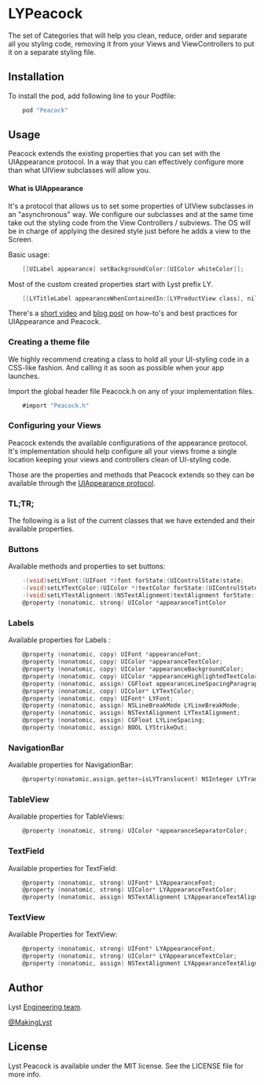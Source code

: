 # LYPeacock

The set of Categories that will help you clean, reduce, order and separate all you styling code, removing it from your Views and ViewControllers to put it on a separate styling file.

## Installation
To install the pod, add following line to your Podfile:

```objectivec
    pod "Peacock"
```

## Usage
Peacock extends the existing properties that you can set with the UIAppearance protocol. In a way that you can effectively configure more than what UIView subclasses will allow you.

#### What is UIAppearance
It's a protocol that allows us to set some properties of UIView subclasses in an "asynchronous" way.
We configure our subclasses and at the same time take out the styling code from the View Controllers / subviews. The OS will be in charge of applying the desired style just before he adds a view to the Screen.

Basic usage:

```objectivec
	[[UILabel appearance] setBackgroundColor:[UIColor whiteColor]];
```

Most of the custom created properties start with Lyst prefix LY.

```objectivec
    [[LYTitleLabel appearanceWhenContainedIn:[LYProductView class], nil] setLYFont:TitleFont];
```

There's a [short video](https://vimeo.com/115883292)  and [blog post](http://developers.lyst.com/2015/05/04/how-we-do-ui-style-at-lyst/) on how-to's and best practices for UIAppearance and Peacock.

### Creating a theme file
We highly recommend creating a class to hold all your UI-styling code in a CSS-like fashion. And calling it as soon as possible when your app launches.

Import the global header file Peacock.h on any of your implementation files.

```objectivec
	#import "Peacock.h"
```

### Configuring your Views
Peacock extends the available configurations of the appearance protocol. It's implementation should help configure all your views frome a single location keeping your views and controllers clean of UI-styling code.

Those are the properties and methods that Peacock extends so they can be available through the [UIAppearance protocol](https://developer.apple.com/library/prerelease/ios/documentation/UIKit/Reference/UIAppearance_Protocol/index.html).

### TL;TR;
The following is a list of the current classes that we have extended and their available properties.

### Buttons
Available methods and properties to set buttons:

```objectivec
	-(void)setLYFont:(UIFont *)font forState:(UIControlState)state;
	-(void)setLYTextColor:(UIColor *)textColor forState:(UIControlState)state;
	-(void)setLYTextAlignment:(NSTextAlignment)textAlignment forState:(UIControlState)state;
	@property (nonatomic, strong) UIColor *appearanceTintColor
```

### Labels
Available properties for Labels
:
```objectivec
	@property (nonatomic, copy) UIFont *appearanceFont;
	@property (nonatomic, copy) UIColor *appearanceTextColor;
	@property (nonatomic, copy) UIColor *appearanceBackgroundColor;
	@property (nonatomic, copy) UIColor *appearanceHighlightedTextColor;
	@property (nonatomic, assign) CGFloat appearanceLineSpacingParagraphStyle;
	@property (nonatomic, copy) UIColor* LYTextColor;
	@property (nonatomic, copy) UIFont* LYFont;
	@property (nonatomic, assign) NSLineBreakMode LYLineBreakMode;
	@property (nonatomic, assign) NSTextAlignment LYTextAlignment;
	@property (nonatomic, assign) CGFloat LYLineSpacing;
	@property (nonatomic, assign) BOOL LYStrikeOut;
```

### NavigationBar
Available properties for NavigationBar:

```objectivec
	@property(nonatomic,assign,getter=isLYTranslucent) NSInteger LYTranslucent;
```

### TableView
Available properties for TableViews:

```objectivec
	@property (nonatomic, strong) UIColor *appearanceSeparatorColor;
```

### TextField
Available properties for TextField:

```objectivec
	@property (nonatomic, strong) UIFont* LYAppearanceFont;
	@property (nonatomic, strong) UIColor* LYAppearanceTextColor;
	@property (nonatomic, assign) NSTextAlignment LYAppearanceTextAlignment;
```

### TextView
Available Properties for TextView:

```objectivec
	@property (nonatomic, strong) UIFont* LYAppearanceFont;
	@property (nonatomic, strong) UIColor* LYAppearanceTextColor;
	@property (nonatomic, assign) NSTextAlignment LYAppearanceTextAlignment;
```

## Author
Lyst [Engineering team](http://developers.lyst.com/).

[@MakingLyst](https://twitter.com/MakingLyst)

## License
Lyst Peacock is available under the MIT license. See the LICENSE file for more info.
